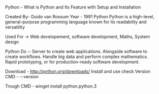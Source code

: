  Python - What is Python and Its Feature with Setup and Installation

Created By- Guido van Rossum
Year - 1991 
Python
Python is a high-level, general-purpose programming language known for its readability and versatility

Used For -> Web developement, software development, Maths, System design

Python Do :-
    Server to create web applications.
    Alongside software to create workflows.
    Handle big data and perform complex mathematics.
    Rapid prototyping, or for production-ready software development.

Download - http://python.org/downloads/
Install and use check Version
CMD - --version

Trough CMD - winget install python.python.3
